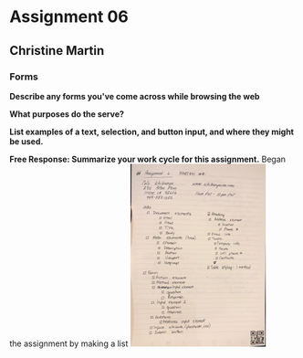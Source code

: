 # Assignment 06
## Christine Martin
### Forms

**Describe any forms you've come across while browsing the web**

**What purposes do the serve?**

**List examples of a text, selection, and button input, and where they might be used.**

**Free Response: Summarize your work cycle for this assignment.**
Began the assignment by making a list
![My Rocketbook Checklist](images/assignment6_checklist.jpg)
   
